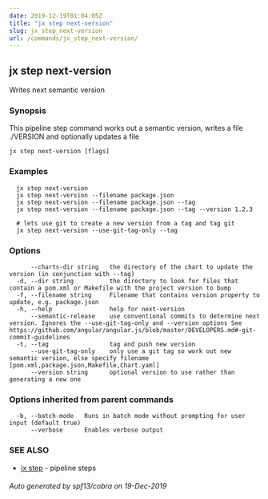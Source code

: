 ```yaml
---
date: 2019-12-19T01:04:05Z
title: "jx step next-version"
slug: jx_step_next-version
url: /commands/jx_step_next-version/
---
```

## jx step next-version

Writes next semantic version

### Synopsis

This pipeline step command works out a semantic version, writes a file ./VERSION and optionally updates a file

```
jx step next-version [flags]
```

### Examples

```
  jx step next-version
  jx step next-version --filename package.json
  jx step next-version --filename package.json --tag
  jx step next-version --filename package.json --tag --version 1.2.3
  
  # lets use git to create a new version from a tag and tag git
  jx step next-version --use-git-tag-only --tag
```

### Options

```
      --charts-dir string   the directory of the chart to update the version (in conjunction with --tag)
  -d, --dir string          the directory to look for files that contain a pom.xml or Makefile with the project version to bump
  -f, --filename string     Filename that contains version property to update, e.g. package.json
  -h, --help                help for next-version
      --semantic-release    use conventional commits to determine next version. Ignores the --use-git-tag-only and --version options See https://github.com/angular/angular.js/blob/master/DEVELOPERS.md#-git-commit-guidelines
  -t, --tag                 tag and push new version
      --use-git-tag-only    only use a git tag so work out new semantic version, else specify filename [pom.xml,package.json,Makefile,Chart.yaml]
      --version string      optional version to use rather than generating a new one
```

### Options inherited from parent commands

```
  -b, --batch-mode   Runs in batch mode without prompting for user input (default true)
      --verbose      Enables verbose output
```

### SEE ALSO

* [jx step](/commands/jx_step/)	 - pipeline steps

###### Auto generated by spf13/cobra on 19-Dec-2019

